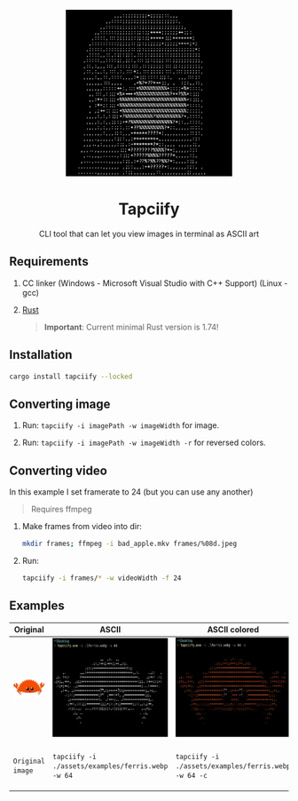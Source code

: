 <p align="center"><img alt="ASCII Rin Shima" width="300" src="assets/logo.webp"/></p>
<h1 align="center">Tapciify</h1>
<p align="center">CLI tool that can let you view images in terminal as ASCII art</p>

## Requirements

1. CC linker (Windows - Microsoft Visual Studio with C++ Support) (Linux - gcc)

2. [Rust](https://www.rust-lang.org/tools/install)
   > **Important**:
   > Current minimal Rust version is 1.74!

## Installation

```bash
cargo install tapciify --locked
```

## Converting image

1. Run: `tapciify -i imagePath -w imageWidth` for image.

2. Run: `tapciify -i imagePath -w imageWidth -r` for reversed colors.

## Converting video

In this example I set framerate to 24 (but you can use any another)

> Requires ffmpeg

1. Make frames from video into dir:

   ```bash
   mkdir frames; ffmpeg -i bad_apple.mkv frames/%08d.jpeg
   ```

2. Run:

   ```bash
   tapciify -i frames/* -w videoWidth -f 24
   ```

## Examples

| Original                                       | ASCII                                             | ASCII colored                                            | Pixels                                                                  | Braille                                              | Braille colored                                          | Background string                                                                 |
| ---------------------------------------------- | ------------------------------------------------- | -------------------------------------------------------- | ----------------------------------------------------------------------- | ---------------------------------------------------- | -------------------------------------------------------- | --------------------------------------------------------------------------------- |
| ![Original Image](assets/examples/ferris.webp) | ![ASCII art](assets/examples/ascii.webp)          | ![ASCII colored art](assets/examples/ascii-colored.webp) | ![ASCII art using pixels (█ symbol)](assets/examples/ascii-pixels.webp) | ![Braille](assets/examples/braille.webp)             | ![Braille colored](assets/examples/braille-colored.webp) | ![Background string](assets/examples/background-string.webp)                      |
| `Original image`                               | `tapciify -i ./assets/examples/ferris.webp -w 64` | `tapciify -i ./assets/examples/ferris.webp -w 64 -c`     | `tapciify -i ./assets/examples/ferris.webp -w 64 --pixels`              | `tapciify -i ./assets/examples/ferris.webp -w 64 -b` | `tapciify -i ./assets/examples/ferris.webp -w 64 -bc`    | `tapciify -i ./assets/examples/bad-apple.webp -w 64 --background-string badapple` |
